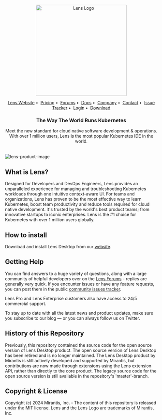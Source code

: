 <!-- TEXT_SECTION:header:START -->
<div>
    <!-- glow seems to be not supported by GH
    <div style="background-image:radial-gradient(ellipse 100% 60%, rgba(61,144,206,0.8) 0%, transparent 40%)"></div>
    -->
    <p align="center">
    <a href="https://k8slens.dev" target="_blank" rel="noopener noreferrer">
      <picture>
        <source media="(prefers-color-scheme: dark)" srcset="assets/lens-mirantis-logo.svg">
        <source media="(prefers-color-scheme: light)" srcset="assets/lens-mirantis-logo-black.svg">
        <img width="300px" alt="Lens Logo" src="assets/lens-mirantis-logos.svg">
      </picture>
    </a> 
  </p>
  <p align="center">
    <a href="https://k8slens.dev" target="_blank">Lens Website</a>&nbsp;&#8226;&nbsp;
    <a href="https://store.k8slens.dev/products/lens-desktop-pro?plan=pro-monthly" target="_blank">Pricing</a>&nbsp;&#8226;&nbsp;
    <a href="https://forums.k8slens.dev" target="_blank">Forums</a>&nbsp;&#8226;&nbsp;
    <a href="https://docs.k8slens.dev" target="_blank">Docs</a>&nbsp;&#8226;&nbsp;
    <a href="https://www.mirantis.com/about/" target="_blank">Company</a>&nbsp;&#8226;&nbsp;
    <a href="https://k8slens.dev/purchase-request.html" target="_blank">Contact</a>&nbsp;&#8226;&nbsp;
    <a href="https://github.com/lensapp/lens/issues" target="_blank">Issue Tracker</a>&nbsp;&#8226;&nbsp;
    <a href="https://app.k8slens.dev/" target="_blank">Login</a>&nbsp;&#8226;&nbsp;
    <a href="https://k8slens.dev/" target="_blank">Download</a>
  </p>
  <h3 align="center">
    The Way The World Runs Kubernetes
  </h3>
  <p align="center">
  Meet the new standard for cloud native software development & operations. <br />
  With over 1 million users, Lens is the most popular Kubernetes IDE in the world.
  </p>
  <img style="margin-top:20px" src="assets/hero-home.png" alt="lens-product-image" />
</div>
<!-- TEXT_SECTION:header:END -->

## What is Lens?

Designed for Developers and DevOps Engineers, Lens provides an unparalleled experience for managing and
troubleshooting Kubernetes workloads through one intuitive context-aware UI. For teams and organizations, Lens
has proven to be the most effective way to learn Kubernetes, boost team productivity and reduce tools required for
cloud native development. It's trusted by the world's best product teams; from innovative startups to iconic
enterprises. Lens is the #1 choice for Kubernetes with over 1 million users globally.

## How to install

Download and install Lens Desktop from our [website](https://k8slens.dev).

## Getting Help

You can find answers to a huge variety of questions, along with a large community of helpful developers over on the [Lens Forums](https://forums.k8slens.dev) - replies are generally very quick. If you encounter issues or have any feature requests, you can post them in the public [community issues tracker](https://github.com/lensapp/lens/issues).

Lens Pro and Lens Enterprise customers also have access to 24/5 commercial support.

To stay up to date with all the latest news and product updates, make sure you subscribe to our blog — or you can always follow us on Twitter.

## History of this Repository

Previously, this repository contained the source code for the open source version of Lens Desktop product. The open source version of Lens Desktop has been retired and is no longer maintained. The Lens Desktop product by Mirantis is still actively developed and supported by Mirantis, but contributions are now made through extensions using the Lens extension API, rather than directly to the core product. The legacy source code for the open source version is still available in the repository's 'master'-branch.

## Copyright & License

Copyright (c) 2024 Mirantis, Inc. - The content of this repository is released under the MIT license. Lens and the Lens Logo are trademarks of Mirantis, Inc.
